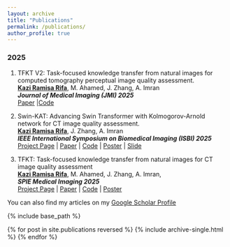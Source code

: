 ```yaml
---
layout: archive
title: "Publications"
permalink: /publications/
author_profile: true
---
```

### 2025

1. TFKT V2: Task-focused knowledge transfer from natural images for computed tomography perceptual image quality assessment.                                                                                        
   **[Kazi Ramisa Rifa]()**, M. Ahamed, J. Zhang, A. Imran                                                                                                                                               
   ***Journal of Medical Imaging (JMI) 2025***                                                                    
     [Paper](#) |[Code](https://github.com/KaziRamisaRifa/TFKT-V2)
  
2. Swin-KAT: Advancing Swin Transformer with Kolmogorov-Arnold network for CT image quality assessment.                                                                                      
   **[Kazi Ramisa Rifa]()**, J. Zhang, A. Imran                                                                                                                                                    
   ***IEEE International Symposium on Biomedical Imaging (ISBI) 2025***                                                                                           
    [Project Page](https://sites.google.com/northsouth.edu/swinkat/swinkat) |
    [Paper](#) |
    [Code](https://github.com/KaziRamisaRifa/Swin-KAT) |
    [Poster](https://kaziramisarifa.github.io/files/posters/isbi25-poster-temp-Ramisa_v6.pdf) |
    [Slide](https://kaziramisarifa.github.io/files/slides/CCTS_SwinKAT_Ramisa.pdf) 

4. TFKT: Task-focused knowledge transfer from natural images for CT image quality assessment                                                                                                
   **[Kazi Ramisa Rifa]()**, M. Ahamed, J. Zhang, A. Imran,                                                                                                           
   ***SPIE Medical Imaging 2025***                                                                                                                          
    [Project Page](https://sites.google.com/northsouth.edu/tfkt/tfkt) |
    [Paper](#) |
    [Code](https://github.com/KaziRamisaRifa/TFKT-V2) |
    [Poster](https://kaziramisarifa.github.io/files/posters/SPIE_med_im_Ramisa_2025_.pdf) 


You can also find my articles on my [Google Scholar Profile](https://scholar.google.com/citations?user=nrEP6nQAAAAJ&hl=en)

{% include base_path %}

{% for post in site.publications reversed %}
  {% include archive-single.html %}
{% endfor %}
